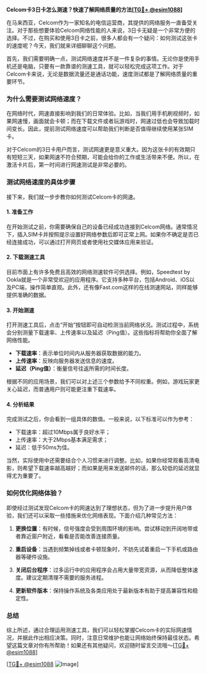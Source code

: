 **Celcom卡3日卡怎么测速？快速了解网络质量的方法[[TG💪+ @esim1088](https://t.me/s/esim1088)]**

在马来西亚，Celcom作为一家知名的电信运营商，其提供的网络服务一直备受关注。对于那些想要体验Celcom网络性能的人来说，3日卡无疑是一个非常方便的选择。不过，在购买和使用3日卡之前，很多人都会有一个疑问：如何测试这张卡的速度呢？今天，我们就来详细聊聊这个问题。

首先，我们需要明确一点，测试网络速度并不是一件复杂的事情。无论你是使用手机还是电脑，只要有一款靠谱的测速工具，就可以轻松完成这项工作。对于Celcom卡来说，无论是数据流量还是通话功能，速度测试都是了解网络质量的重要环节。

### 为什么需要测试网络速度？

在网络时代，网速直接影响到我们的日常体验。比如，当我们用手机刷视频时，如果网速慢，画面就会卡顿；而在下载文件或者玩游戏时，网速过低也会导致加载时间变长。因此，提前测试网络速度可以帮助我们判断是否值得继续使用某张SIM卡。

对于Celcom的3日卡用户而言，测试网速更是意义重大。因为这张卡的有效期只有短短三天，如果网速不符合预期，可能会给你的工作或生活带来不便。所以，在激活卡片后，第一时间进行网速测试是非常必要的。

### 测试网络速度的具体步骤

接下来，我们就一步步教你如何测试Celcom卡的网速。

#### 1. 准备工作
在开始测试之前，你需要确保自己的设备已经成功连接到Celcom网络。通常情况下，插入SIM卡并按照提示设置好网络参数后即可正常上网。如果你不确定是否已经连接成功，可以通过打开网页或者使用社交媒体应用来验证。

#### 2. 下载测速工具
目前市面上有许多免费且高效的网络测速软件可供选择。例如，Speedtest by Ookla就是一个非常受欢迎的应用程序。它支持多种平台，包括Android、iOS以及PC端，操作简单直观。此外，还有像Fast.com这样的在线测速网站，同样能够提供准确的数据。

#### 3. 开始测速
打开测速工具后，点击“开始”按钮即可自动检测当前网络状况。测试过程中，系统会分别测量下载速率、上传速率以及延迟（Ping值）。这些指标将帮助你全面了解网络性能。

- **下载速率**：表示单位时间内从服务器获取数据的能力。
- **上传速率**：反映向服务器发送信息的速度。
- **延迟（Ping值）**：衡量信号往返所需的时间长度。

根据不同的应用场景，我们可以对上述三个参数给予不同权重。例如，游戏玩家更关心延迟，而普通用户则可能更注重下载速率。

#### 4. 分析结果
完成测试之后，你会看到一组具体的数值。一般来说，以下标准可以作为参考：

- 下载速率：超过10Mbps属于良好水平；
- 上传速率：大于2Mbps基本满足需求；
- 延迟：低于50ms为佳。

当然，实际使用中还需要结合个人习惯来进行调整。比如，如果你经常观看高清电影，则希望下载速率越高越好；而如果是用来发送邮件的话，那么较低的延迟就显得尤为重要了。

### 如何优化网络体验？

即使经过测试发现Celcom卡的网速达到了理想状态，但为了进一步提升用户体验，我们还可以采取一些措施来优化网络表现。下面介绍几种常见方法：

1. **更换位置**：有时候，信号强度会受到周围环境的影响。尝试移动到开阔地带或者靠近窗户附近，看看是否能改善连接质量。
   
2. **重启设备**：当遇到频繁掉线或者卡顿现象时，不妨先试着重启一下手机或路由器等硬件设施。
   
3. **关闭后台程序**：过多运行中的应用程序会占用大量带宽资源，从而降低整体速度。建议定期清理不需要的服务进程。
   
4. **更新软件版本**：保持操作系统及各类应用处于最新版本有助于提高兼容性和稳定性。

### 总结

综上所述，通过合理运用测速工具，我们可以轻松掌握Celcom卡的实际网速情况，并据此作出相应决策。同时，注意日常维护也能让网络始终保持最佳状态。希望这篇文章对你有所帮助！如果还有其他疑问，欢迎随时留言交流哦～[[TG💪+ @esim1088](https://t.me/s/esim1088)]

[[TG💪+ @esim1088](https://t.me/s/esim1088) ![Image](https://i.postimg.cc/4NQfJmqS/Snipaste-2025-05-13-00-14-12.png)]